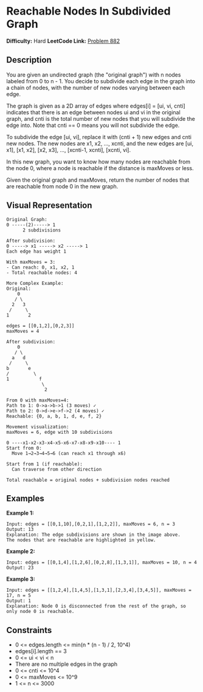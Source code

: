 # Reachable Nodes In Subdivided Graph

**Difficulty:** Hard
**LeetCode Link:** [Problem 882](https://leetcode.com/problems/reachable-nodes-in-subdivided-graph/)

## Description
You are given an undirected graph (the "original graph") with n nodes labeled from 0 to n - 1. You decide to subdivide each edge in the graph into a chain of nodes, with the number of new nodes varying between each edge.

The graph is given as a 2D array of edges where edges[i] = [ui, vi, cnti] indicates that there is an edge between nodes ui and vi in the original graph, and cnti is the total number of new nodes that you will subdivide the edge into. Note that cnti == 0 means you will not subdivide the edge.

To subdivide the edge [ui, vi], replace it with (cnti + 1) new edges and cnti new nodes. The new nodes are x1, x2, ..., xcnti, and the new edges are [ui, x1], [x1, x2], [x2, x3], ..., [xcnti-1, xcnti], [xcnti, vi].

In this new graph, you want to know how many nodes are reachable from the node 0, where a node is reachable if the distance is maxMoves or less.

Given the original graph and maxMoves, return the number of nodes that are reachable from node 0 in the new graph.

## Visual Representation

```
Original Graph:
0 -----(2)-----> 1
      2 subdivisions

After subdivision:
0 -----> x1 -----> x2 -----> 1
Each edge has weight 1

With maxMoves = 3:
- Can reach: 0, x1, x2, 1
- Total reachable nodes: 4
```

```
More Complex Example:
Original:
    0
   / \
  2   3
 /     \
1       2

edges = [[0,1,2],[0,2,3]]
maxMoves = 4

After subdivision:
    0
   / \
  a   d
 /     \
b       e
/         \
1           f
             \
              2

From 0 with maxMoves=4:
Path to 1: 0->a->b->1 (3 moves) ✓
Path to 2: 0->d->e->f->2 (4 moves) ✓
Reachable: {0, a, b, 1, d, e, f, 2}
```

```
Movement visualization:
maxMoves = 6, edge with 10 subdivisions

0 ----x1-x2-x3-x4-x5-x6-x7-x8-x9-x10---- 1
Start from 0:
  Move 1→2→3→4→5→6 (can reach x1 through x6)

Start from 1 (if reachable):
  Can traverse from other direction

Total reachable = original nodes + subdivision nodes reached
```

## Examples

**Example 1:**
```
Input: edges = [[0,1,10],[0,2,1],[1,2,2]], maxMoves = 6, n = 3
Output: 13
Explanation: The edge subdivisions are shown in the image above.
The nodes that are reachable are highlighted in yellow.
```

**Example 2:**
```
Input: edges = [[0,1,4],[1,2,6],[0,2,8],[1,3,1]], maxMoves = 10, n = 4
Output: 23
```

**Example 3:**
```
Input: edges = [[1,2,4],[1,4,5],[1,3,1],[2,3,4],[3,4,5]], maxMoves = 17, n = 5
Output: 1
Explanation: Node 0 is disconnected from the rest of the graph, so only node 0 is reachable.
```

## Constraints
- 0 <= edges.length <= min(n * (n - 1) / 2, 10^4)
- edges[i].length == 3
- 0 <= ui < vi < n
- There are no multiple edges in the graph
- 0 <= cnti <= 10^4
- 0 <= maxMoves <= 10^9
- 1 <= n <= 3000
